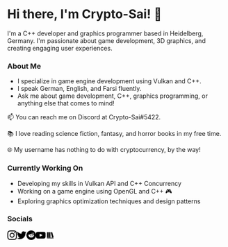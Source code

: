 # Hi there, I'm Crypto-Sai! 👋

I'm a C++ developer and graphics programmer based in Heidelberg, Germany. I'm passionate about game development, 3D graphics, and creating engaging user experiences.

### About Me
- I specialize in game engine development using Vulkan and C++.
- I speak German, English, and Farsi fluently.
- Ask me about game development, C++, graphics programming, or anything else that comes to mind!


📫 You can reach me on Discord at Crypto-Sai#5422.

📚 I love reading science fiction, fantasy, and horror books in my free time.

🌐 My username has nothing to do with cryptocurrency, by the way!

### Currently Working On
- Developing my skills in Vulkan API and C++ Concurrency
- Working on a game engine using OpenGL and C++ 🎮
- Exploring graphics optimization techniques and design patterns

### Socials


<a href="https://www.instagram.com/crypto__sai/"><img align="left" alt="IG" width="22px" src="https://github.com/Crypto-Sai/Crypto-Sai/blob/main/icons/instagram.svg" /></a>
<a href="https://twitter.com/Crypto___Sai"><img align="left" alt="Twitter" width="22px" src="https://github.com/Crypto-Sai/Crypto-Sai/blob/main/icons/twitter.svg" /></a>
<a href="https://www.reddit.com/user/Crypto-Sai"><img align="left" alt="Reddit" width="22px" src="https://github.com/Crypto-Sai/Crypto-Sai/blob/main/icons/reddit.svg" /></a>
<a href="https://www.youtube.com/channel/UCTHUHhoCeqcZLG-8WPTfWpA"><img align="left" alt="YouTube" width="22px" src="https://github.com/Crypto-Sai/Crypto-Sai/blob/main/icons/youtube.svg" /></a>
<a href="https://app.thestorygraph.com/profile/crypto_sai"><img align="left" alt="StoryGraph" width="22px" src="https://github.com/Crypto-Sai/Crypto-Sai/blob/main/icons/storygraph.png" /></a>
